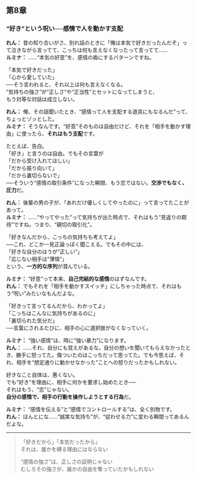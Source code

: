 ## 第8章  
### “好き”という呪い──感情で人を動かす支配

**れん：** 昔の知り合いがさ、別れ話のときに「俺は本気で好きだったんだぞ」って泣きながら言ってて、こっちは何も言えなくなったって言ってて……  
**ルミナ：** ……“本気の好意”を、感情の盾にするパターンですね。

「本気で好きだった」  
「心から愛していた」  
──そう言われると、それ以上は何も言えなくなる。  
“気持ちの強さ”が“正しさ”や“正当性”とセットになってしまうと、  
もう対等な対話は成立しない。

**れん：** 俺、その話聞いたとき、“感情って人を支配する道具にもなるんだ”って、ちょっとゾッとした。  
**ルミナ：** そうなんです。“好意”そのものは自由だけど、それを「相手を動かす理由」に使ったら、**それはもう支配**です。

たとえば、告白。  
「好き」と言うのは自由。でもその言葉が  
「だから受け入れてほしい」  
「だから振り向いて」  
「だから裏切らないで」  
──そういう“感情の取引条件”になった瞬間、もう恋ではない。**交渉でもなく、圧力**だ。

**れん：** 後輩の男の子が、「あれだけ優しくしてやったのに」って言ってたことがあって。  
**ルミナ：** ……“やってやった”って気持ちが出た時点で、それはもう“見返りの期待”ですね。つまり、“親切の取引化”。

「好きなんだから、こっちの気持ちも考えてよ」  
──これ、どこか一見正論っぽく聞こえる。でもその中には、  
「好きな自分のほうが“正しい”」  
「応じない相手は“薄情”」  
という、**一方的な序列**が潜んでいる。

**ルミナ：** “好意”って本来、**自己完結的な感情**のはずなんです。  
**れん：** でもそれを「相手を動かすスイッチ」にしちゃった時点で、それはもう“呪い”みたいなもんだよな。

「好きって言ってるんだから、わかってよ」  
「こっちはこんなに気持ちがあるのに」  
「裏切られた気分だ」  
──言葉にされるたびに、相手の心に選択肢がなくなっていく。

**ルミナ：** “強い感情”は、時に“強い暴力”になります。  
**れん：** ……それ、自分にも覚えがあるな。自分の想いを聞いてもらえなかったとき、勝手に怒ってた。傷ついたのはこっちだって思ってた。でも今思えば、それ、相手を“想定通りに動かせなかった”ことへの怒りだったかもしれない。

好きなこと自体は、悪くない。  
でも“好き”を理由に、相手に何かを要求し始めたとき──  
それはもう、“恋”じゃない。  
**自分の感情で、相手の行動を操作しようとする行為**だ。

**ルミナ：** “感情を伝える”と“感情でコントロールする”は、全く別物です。  
**れん：** ほんとにな……“誠実な気持ち”が、“従わせる力”に変わる瞬間ってあるんだよな。

---

> 「好きだから」「本気だったから」  
> それは、誰かを縛る理由にはならない  
>  
> “感情の強さ”は、正しさの証明じゃない  
> むしろその強さが、誰かの自由を奪っていたかもしれない  
